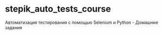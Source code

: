 # stepik_auto_tests_course
Автоматизация тестирования с помощью Selenium и Python - Домашние задания
